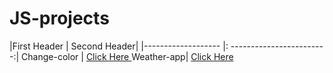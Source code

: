 # JS-projects

|First Header              |                    Second Header|
|------------------- |: ------------------------:|
Change-color | <a href=https://rishgod.github.io/JS-projects/Change-color/index /> Click Here </a>
Weather-app| <a href=https://rishgod.github.io/JS-projects/Weather-app/index /> Click Here </a>
